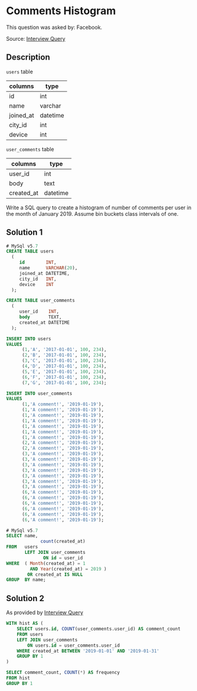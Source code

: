 # Comments Histogram

This question was asked by: Facebook.

Source: [Interview Query](https://www.interviewquery.com/)

## Description

`users` table

| columns   | type     |
| --------- | -------- |
| id        | int      |
| name      | varchar  |
| joined_at | datetime |
| city_id   | int      |
| device    | int      |

`user_comments` table

| columns    | type     |
| ---------- | -------- |
| user_id    | int      |
| body       | text     |
| created_at | datetime |

Write a SQL query to create a histogram of number of comments per user in the month of January 2019. Assume bin buckets class intervals of one.

## Solution 1

```sql
# MySql v5.7
CREATE TABLE users
  (
     id        INT,
     name      VARCHAR(20),
     joined_at DATETIME,
     city_id   INT,
     device    INT
  );

CREATE TABLE user_comments
  (
     user_id    INT,
     body       TEXT,
     created_at DATETIME
  );

INSERT INTO users
VALUES
      (1,'A', '2017-01-01', 100, 234),
      (2,'B', '2017-01-01', 100, 234),
      (3,'C', '2017-01-01', 100, 234),
      (4,'D', '2017-01-01', 100, 234),
      (5,'E', '2017-01-01', 100, 234),
      (6,'F', '2017-01-01', 100, 234),
      (7,'G', '2017-01-01', 100, 234);

INSERT INTO user_comments
VALUES
      (1,'A comment!', '2019-01-19'),
      (1,'A comment!', '2019-01-19'),
      (1,'A comment!', '2019-01-19'),
      (1,'A comment!', '2019-01-19'),
      (1,'A comment!', '2019-01-19'),
      (1,'A comment!', '2019-01-19'),
      (1,'A comment!', '2019-01-19'),
      (2,'A comment!', '2019-01-19'),
      (2,'A comment!', '2019-01-19'),
      (3,'A comment!', '2019-01-19'),
      (3,'A comment!', '2019-01-19'),
      (3,'A comment!', '2019-01-19'),
      (3,'A comment!', '2019-01-19'),
      (3,'A comment!', '2019-01-19'),
      (3,'A comment!', '2019-01-19'),
      (3,'A comment!', '2019-01-19'),
      (6,'A comment!', '2019-01-19'),
      (6,'A comment!', '2019-01-19'),
      (6,'A comment!', '2019-01-19'),
      (6,'A comment!', '2019-01-19'),
      (6,'A comment!', '2019-01-19'),
      (6,'A comment!', '2019-01-19');
```

```sql
# MySql v5.7
SELECT name,
             count(created_at)
FROM   users
       LEFT JOIN user_comments
              ON id = user_id
WHERE  ( Month(created_at) = 1
         AND Year(created_at) = 2019 )
        OR created_at IS NULL
GROUP  BY name;
```

## Solution 2

As provided by [Interview Query](https://www.interviewquery.com/)

```sql
WITH hist AS (
    SELECT users.id, COUNT(user_comments.user_id) AS comment_count
    FROM users
    LEFT JOIN user_comments
        ON users.id = user_comments.user_id
    WHERE created_at BETWEEN '2019-01-01' AND '2019-01-31'
    GROUP BY 1
)

SELECT comment_count, COUNT(*) AS frequency
FROM hist
GROUP BY 1
```

